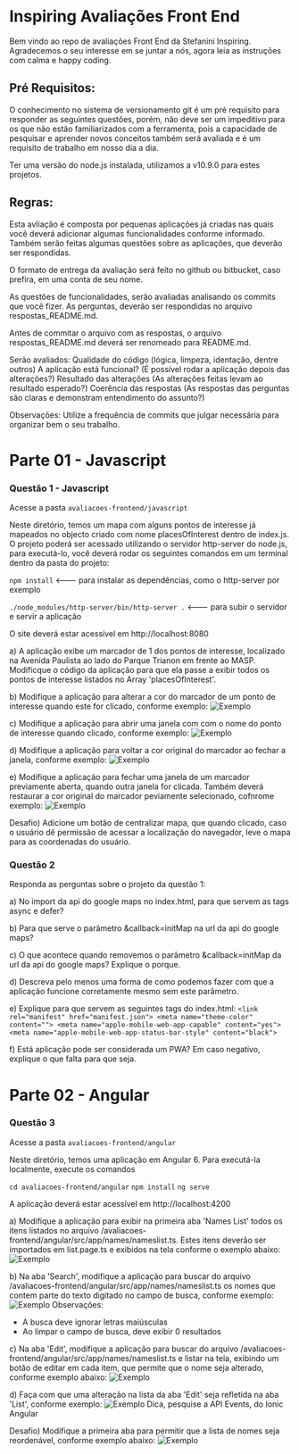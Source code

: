 
# Inspiring Avaliações Front End

Bem vindo ao repo de avaliações Front End da Stefanini Inspiring. Agradecemos o seu interesse em se juntar a nós, agora leia as instruções com calma e happy coding.


## Pré Requisitos:
O conhecimento no sistema de versionamento git é um pré requisito para responder as seguintes questões, porém, não deve ser um impeditivo para os que não estão familiarizados com a ferramenta, pois a capacidade de pesquisar e aprender novos conceitos também será avaliada e é um requisito de trabalho em nosso dia a dia.

Ter uma versão do node.js instalada, utilizamos a v10.9.0 para estes projetos.

## Regras:
Esta avliação é composta por pequenas aplicações já criadas nas quais você deverá adicionar algumas funcionalidades conforme informado.
Também serão feitas algumas questões sobre as aplicações, que deverão ser respondidas.

O formato de entrega da avaliação será feito no github ou bitbucket, caso prefira, em uma conta de seu nome.

As questões de funcionalidades, serão avaliadas analisando os commits que você fizer.
As perguntas, deverão ser respondidas no arquivo respostas_README.md.

Antes de commitar o arquivo com as respostas, o arquivo respostas_README.md deverá ser renomeado para README.md.


Serão avaliados:
Qualidade do código (lógica, limpeza, identação, dentre outros)
A aplicação está funcional? (É possível rodar a aplicação depois das alterações?)
Resultado das alterações (As alterações feitas levam ao resultado esperado?)
Coerência das respostas (As respostas das perguntas são claras e demonstram entendimento do assunto?)

Observações:
Utilize a frequência de commits que julgar necessária para organizar bem o seu trabalho.

# Parte 01 - Javascript

### Questão 1 - Javascript
Acesse a pasta `avaliacoes-frontend/javascript`

Neste diretório, temos um mapa com alguns pontos de interesse já mapeados no objecto criado com nome placesOfInterest dentro de index.js.
O projeto poderá ser acessado utilizando o servidor http-server do node.js, para executá-lo, você deverá rodar os seguintes comandos em um terminal dentro da pasta do projeto:

`npm install` <--- para instalar as dependências, como o http-server por exemplo

`./node_modules/http-server/bin/http-server .`   <--- para subir o servidor e servir a aplicação 

O site deverá estar acessível em http://localhost:8080

a) A aplicação exibe um marcador de 1 dos pontos de interesse, localizado na Avenida Paulista ao lado do Parque Trianon em frente ao MASP.
Modificque o código da aplicação para que ela passe a exibir todos os pontos de interesse listados no Array 'placesOfInterest'.

b) Modifique a aplicação para alterar a cor do marcador de um ponto de interesse quando este for clicado, conforme exemplo:
![Exemplo](resources/examples/exemplo01.gif)

c) Modifique a aplicação para abrir uma janela com com o nome do ponto de interesse quando clicado, conforme exemplo:
![Exemplo](resources/examples/exemplo02.gif)

d) Modifique a aplicação para voltar a cor original do marcador ao fechar a janela, conforme exemplo: 
![Exemplo](resources/examples/exemplo03.gif)

e) Modifique a aplicação para fechar uma janela de um marcador previamente aberta, quando outra janela for clicada. Também deverá restaurar a cor original do marcador peviamente selecionado, cofnrome exemplo:
![Exemplo](resources/examples/exemplo04.gif)

Desafio)
Adicione um botão de centralizar mapa, que quando clicado, caso o usuário dê permissão de acessar a localização do navegador, leve o mapa para as coordenadas do usuário.

### Questão 2
Responda as perguntas sobre o projeto da questão 1:

a) No import da api do google maps no index.html, para que servem as tags async e defer?

b) Para que serve o parâmetro &callback=initMap na url da api do google maps?

c) O que acontece quando removemos o parâmetro &callback=initMap da url da api do google maps? Explique o porque.

d) Descreva pelo menos uma forma de como podemos fazer com que a aplicação funcione corretamente mesmo sem este parâmetro.

e) Explique para que servem as seguintes tags do index.html: 
  `<link rel="manifest" href="manifest.json">
  <meta name="theme-color" content="">
  <meta name="apple-mobile-web-app-capable" content="yes">
  <meta name="apple-mobile-web-app-status-bar-style" content="black">`
  
f) Está aplicação pode ser considerada um PWA? Em caso negativo, explique o que falta para que seja.

# Parte 02 - Angular

### Questão 3

Acesse a pasta `avaliacoes-frontend/angular`

Neste diretório, temos uma aplicação em Angular 6. Para executá-la localmente, execute os comandos

`cd avaliacoes-frontend/angular`
`npm install`
`ng serve`

A aplicação deverá estar acessível em http://localhost:4200

a) Modifique a aplicação para exibir na primeira aba 'Names List' todos os itens listados no arquivo /avaliacoes-frontend/angular/src/app/names/nameslist.ts.
Estes itens deverão ser importados em list.page.ts e exibidos na tela conforme o exemplo abaixo:
![Exemplo](resources/examples/angular_exemplo_01.png)

b) Na aba 'Search', modifique a aplicação para buscar do arquivo /avaliacoes-frontend/angular/src/app/names/nameslist.ts os nomes que contem parte do texto digitado no campo de busca, conforme exemplo:
![Exemplo](resources/examples/angular_exemplo_02.gif)
Observações: 
- A busca deve ignorar letras maiúsculas
- Ao limpar o campo de busca, deve exibir 0 resultados

c) Na aba 'Edit', modifique a aplicação para buscar do arquivo /avaliacoes-frontend/angular/src/app/names/nameslist.ts e listar na tela, exibindo um botão de editar em cada item, que permite que o nome seja alterado, conforme exemplo abaixo:
![Exemplo](resources/examples/angular_exemplo_03.gif)

d) Faça com que uma alteração na lista da aba 'Edit' seja refletida na aba 'List', conforme exemplo:
![Exemplo](resources/examples/angular_exemplo_04.gif)
Dica, pesquise a API Events, do Ionic Angular

Desafio)
Modifique a primeira aba para permitir que a lista de nomes seja reordenável, conforme exemplo abaixo:
![Exemplo](resources/examples/angular_exemplo_desafio.gif)